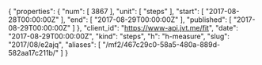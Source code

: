 {
  "properties": {
    "num": [
      3867
    ],
    "unit": [
      "steps"
    ],
    "start": [
      "2017-08-28T00:00:00Z"
    ],
    "end": [
      "2017-08-29T00:00:00Z"
    ],
    "published": [
      "2017-08-29T00:00:00Z"
    ]
  },
  "client_id": "https://www-api.jvt.me/fit",
  "date": "2017-08-29T00:00:00Z",
  "kind": "steps",
  "h": "h-measure",
  "slug": "2017/08/e2ajq",
  "aliases": [
    "/mf2/467c29c0-58a5-480a-889d-582aa17c211b/"
  ]
}
